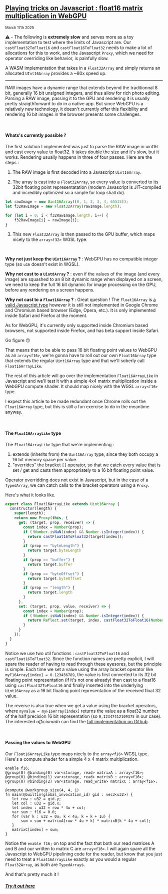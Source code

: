 ## [Playing tricks on Javascript : float16 matrix multiplication in WebGPU]()
<sub>March 17th 2025</sub>
<br>

⚠️ - The following is **extremely slow** and serves more as a toy implementation to test where the limits of Javascript are. Our ```castFloat32ToFloat16``` and ```castFloat16ToFloat32``` needs to make a lot of allocations for this to work, and the Javascript ```Proxy```, which we need for operator overriding like behavior, is painfully slow.

A WASM implementation that takes in a ```Float32Array``` and simply returns an allocated ```UInt16Array``` provides a ~80x speed up.

<hr/>

RAW images have a dynamic range that extends beyond the traditionnal 8 bit, generally 16 bit unsigned integers, and thus allow for rich photo editing. Parsing a RAW image, passing it to the GPU and rendering it is usually pretty straigthforward to do in a native app. But since WebGPU is a relatively new technology, it doesn't currently offer this flexibility and rendering 16 bit images in the browser presents some challenges.

<br>

#### **Whats's currently possible ?**

The first solution I implemented was just to parse the RAW image in uint16 and cast every value to float32. It takes double the size and it's slow, but it works. Rendering usually happens in three of four passes. Here are the steps :

1. The RAW image is first decoded into a Javascript ```Uint16Array```.
   
2. The array is cast into a ```Float32Array```, so every value is converted to its 32bit floating point representatation (modern Javascript is JIT-compiled and incredibly optimized so a simple for loop shall do).

```js
let rawImage = new Uint16Array([0, 1, 2, 3, 4, 65535]);
let f32RawImage = new Float32Array(rawImage.length);

for (let i = 0; i < f32RawImage.length; i++) {
    f32RawImage[i] = rawImage[i];
}
```

3. This new ```Float32Array``` is then passed to the GPU buffer, which maps nicely to the ```array<f32>``` WGSL type.

<br>

**Why not just keep the ```Uint16Array``` ?** : WebGPU has no compatible integer type (so ```u16``` doesn't exist in WGSL). 

**Why not cast to a ```Uint8Array``` ?** : even if the values of the image (and every image) are squashed to an 8 bit dynamic range when displayed on a screen, we need to keep the full 16 bit dynamic for image processing on the GPU, before any rendering on a screen happens.

**Why not cast to a ```Float16Array``` ?** : Great question ! The ```Float16Array``` is [a valid Javascript type](https://developer.mozilla.org/en-US/docs/Web/JavaScript/Reference/Global_Objects/Float16Array) however it is still not implemented in Google Chrome and Chromium based browser (Edge, Opera, etc.). It is only implemented inside Safari and Firefox at the moment. 

As for WebGPU, it's currently only supported inside Chromium based browsers, not supported inside Firefox, and has beta support inside Safari.

Go figure 🙃

That means that to be able to pass 16 bit floating point values to WebGPU as an ```array<f16>```, we're gonna have to roll out our own ```Float16Array``` type that extends the regular ```Uint16Array``` type and that we'll soberly call ```Float16ArrayLike```.

The rest of this article will go over the implementation ```Float16ArrayLike``` in Javascript and we'll test it with a simple 4x4 matrix multiplication inside a WebGPU compute shader. It should map nicely with the WGSL  ```array<f16>``` type.

I expect this article to be made redundant once Chrome rolls out the ```Float16Array``` type, but this is still a fun exercise to do in the meantime anyway.

<br>

#### **The ```Float16ArrayLike``` type**

The ```Float16ArrayLike``` type that we're implementing : 

1. extends (inherits from) the ```Uint16Array``` type, since they both occupy a 16 bit memory space per value.
2. "overrides" the bracket ```[]``` operator, so that we catch every value that is set / get and casts them appropriately to a 16 bit floating point value.

Operator overridding does not exist in Javascript, but in the case of a ```TypedArray```, we can catch calls to the bracket operators using a ```Proxy```.

Here's what it looks like.

```js
export class Float16ArrayLike extends Uint16Array {
  constructor(length) {
    super(length);
    return new Proxy(this, {
      get: (target, prop, receiver) => {
        const index = Number(prop);
        if (!Number.isNaN(index) && Number.isInteger(index)) {
          return castFloat16ToFloat32(target[index]);
        }
        if (prop == "byteLength") {
          return target.byteLength
        }
        if (prop == "buffer") {
          return target.buffer
        }
        if (prop == "byteOffset") {
          return target.byteOffset
        }
        if (prop == "length") {
          return target.length
        }
      },
      set: (target, prop, value, receiver) => {
        const index = Number(prop);
        if (!Number.isNaN(index) && Number.isInteger(index)) {
          return Reflect.set(target, index, castFloat32ToFloat16(Number(value)), receiver);
        }
      }
    });
  }
}
```
 
 Notice we use two util functions : ```castFloat32ToFloat16``` and ```castFloat16ToFloat32```. Since the function names are pretty explicit, I will spare the reader of having to read through these eyesores, but the principle is simple. Each time we set a value using the array bracket operator like ```myF16Array[index] = 0.123456789```, the value is first converted to its 32 bit floating point representation (if it's not one already) then cast to a float16 using ```castFloat32ToFloat16``` and finally inserted into the underlying ```Uint16Array``` as a 16 bit floating point representation of the received float 32 value. 
 
 The reverse is also true when we get a value using the bracket operators, where ```myValue = myF16Array[index]``` returns the value as a float32 number of the half precision 16 bit representation (so ```0,12347412109375``` in our case). The interested _afficionado_ can find the [full implementation on Github](https://github.com/dany-demise/dany-demise.github.io/blob/main/float16-webgpu/assets/float16-array.js). 

 <br>

 #### **Passing the values to WebGPU**
 Our ```Float16ArrayLike``` type maps nicely to the ```array<f16>``` WGSL type. Here's a compute shader for a simple 4 x 4 matrix multiplication.

 ```wgsl
 enable f16;
@group(0) @binding(0) var<storage, read> matrixA : array<f16>;
@group(0) @binding(1) var<storage, read> matrixB : array<f16>;
@group(0) @binding(2) var<storage, read_write> matrixC : array<f16>;

@compute @workgroup_size(4, 4, 1)
fn main(@builtin(global_invocation_id) gid : vec3<u32>) {
    let row : u32 = gid.y;
    let col : u32 = gid.x;
    let index : u32 = row * 4u + col;
    var sum : f16 = 0.0;
    for (var k : u32 = 0u; k < 4u; k = k + 1u) {
        sum = sum + matrixA[row * 4u + k] * matrixB[k * 4u + col];
    }
    matrixC[index] = sum;
}
 ```

 Notice the ```enable f16;``` on top and the fact that both our read matrices A and B and our written to matrix C are ```array<f16>```. I will again spare all the Javascript to WebGPU pipelining code for the reader, but know that you just need to treat a ```Float16ArrayLike``` exactly as you would a regular ```Float32Array```, as both are ```TypedArray```s.

And that's pretty much it !

##### [Try it out here](https://dany-demise.github.io/float16-webgpu/)

<br>
<br>
<br>
<br>
